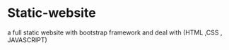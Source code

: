 # Static-website
a full static website with bootstrap framework and deal with (HTML ,CSS , JAVASCRIPT)

